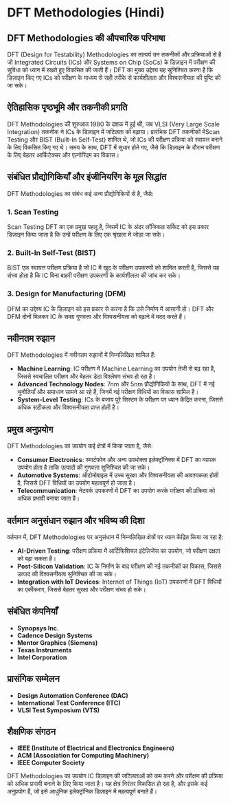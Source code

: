 # DFT Methodologies (Hindi)

## DFT Methodologies की औपचारिक परिभाषा

DFT (Design for Testability) Methodologies का तात्पर्य उन तकनीकों और प्रक्रियाओं से है जो Integrated Circuits (ICs) और Systems on Chip (SoCs) के डिज़ाइन में परीक्षण की सुविधा को ध्यान में रखते हुए विकसित की जाती हैं। DFT का मुख्य उद्देश्य यह सुनिश्चित करना है कि डिज़ाइन किए गए ICs को परीक्षण के माध्यम से सही तरीके से कार्यशीलता और विश्वसनीयता की पुष्टि की जा सके। 

## ऐतिहासिक पृष्ठभूमि और तकनीकी प्रगति

DFT Methodologies की शुरुआत 1980 के दशक में हुई थी, जब VLSI (Very Large Scale Integration) तकनीक ने ICs के डिज़ाइन में जटिलता को बढ़ाया। प्रारंभिक DFT तकनीकों मेंScan Testing और BIST (Built-In Self-Test) शामिल थे, जो ICs की परीक्षण प्रक्रिया को स्वायत्त बनाने के लिए विकसित किए गए थे। समय के साथ, DFT में सुधार होते गए, जैसे कि डिज़ाइन के दौरान परीक्षण के लिए बेहतर आर्किटेक्चर और एल्गोरिदम का विकास।

## संबंधित प्रौद्योगिकियाँ और इंजीनियरिंग के मूल सिद्धांत

DFT Methodologies का संबंध कई अन्य प्रौद्योगिकियों से है, जैसे:

### 1. Scan Testing

Scan Testing DFT का एक प्रमुख पहलू है, जिसमें IC के अंदर लॉजिकल सर्किट को इस प्रकार डिज़ाइन किया जाता है कि उन्हें परीक्षण के लिए एक श्रृंखला में जोड़ा जा सके।

### 2. Built-In Self-Test (BIST)

BIST एक स्वायत्त परीक्षण प्रक्रिया है जो IC में खुद के परीक्षण उपकरणों को शामिल करती है, जिससे यह संभव होता है कि IC बिना बाहरी परीक्षण उपकरणों के कार्यशीलता की जांच कर सके।

### 3. Design for Manufacturing (DFM)

DFM का उद्देश्य IC के डिज़ाइन को इस प्रकार से करना है कि उसे निर्माण में आसानी हो। DFT और DFM दोनों मिलकर IC के समग्र गुणवत्ता और विश्वसनीयता को बढ़ाने में मदद करते हैं।

## नवीनतम रुझान

DFT Methodologies में नवीनतम रुझानों में निम्नलिखित शामिल हैं:

- **Machine Learning**: IC परीक्षण में Machine Learning का उपयोग तेजी से बढ़ रहा है, जिससे स्वचालित परीक्षण और बेहतर डेटा विश्लेषण संभव हो रहा है।
- **Advanced Technology Nodes**: 7nm और 5nm प्रौद्योगिकियों के साथ, DFT में नई चुनौतियाँ और समाधान सामने आ रहे हैं, जिनमें नई परीक्षण विधियों का विकास शामिल है।
- **System-Level Testing**: ICs के बजाय पूरे सिस्टम के परीक्षण पर ध्यान केंद्रित करना, जिससे अधिक सटीकता और विश्वसनीयता प्राप्त होती है।

## प्रमुख अनुप्रयोग

DFT Methodologies का उपयोग कई क्षेत्रों में किया जाता है, जैसे:

- **Consumer Electronics**: स्मार्टफोन और अन्य उपभोक्ता इलेक्ट्रॉनिक्स में DFT का व्यापक उपयोग होता है ताकि उत्पादों की गुणवत्ता सुनिश्चित की जा सके।
- **Automotive Systems**: ऑटोमोबाइल में उच्च सुरक्षा और विश्वसनीयता की आवश्यकता होती है, जिससे DFT विधियों का उपयोग महत्वपूर्ण हो जाता है।
- **Telecommunication**: नेटवर्क उपकरणों में DFT का उपयोग करके परीक्षण की प्रक्रिया को अधिक प्रभावी बनाया जाता है।

## वर्तमान अनुसंधान रुझान और भविष्य की दिशा

वर्तमान में, DFT Methodologies पर अनुसंधान में निम्नलिखित क्षेत्रों पर ध्यान केंद्रित किया जा रहा है:

- **AI-Driven Testing**: परीक्षण प्रक्रिया में आर्टिफिशियल इंटेलिजेंस का उपयोग, जो परीक्षण दक्षता को बढ़ा सकता है।
- **Post-Silicon Validation**: IC के निर्माण के बाद परीक्षण की नई तकनीकों का विकास, जिससे उत्पाद की विश्वसनीयता सुनिश्चित की जा सके।
- **Integration with IoT Devices**: Internet of Things (IoT) उपकरणों में DFT विधियों का एकीकरण, जिससे बेहतर सुरक्षा और परीक्षण संभव हो सके।

## संबंधित कंपनियाँ

- **Synopsys Inc.**
- **Cadence Design Systems**
- **Mentor Graphics (Siemens)**
- **Texas Instruments**
- **Intel Corporation**

## प्रासंगिक सम्मेलन

- **Design Automation Conference (DAC)**
- **International Test Conference (ITC)**
- **VLSI Test Symposium (VTS)**

## शैक्षणिक संगठन

- **IEEE (Institute of Electrical and Electronics Engineers)**
- **ACM (Association for Computing Machinery)**
- **IEEE Computer Society**

DFT Methodologies का उपयोग IC डिज़ाइन की जटिलताओं को कम करने और परीक्षण की प्रक्रिया को अधिक प्रभावी बनाने के लिए किया जाता है। यह क्षेत्र निरंतर विकसित हो रहा है, और इसके कई अनुप्रयोग हैं, जो इसे आधुनिक इलेक्ट्रॉनिक डिज़ाइन में महत्वपूर्ण बनाते हैं।